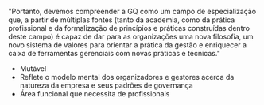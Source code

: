 "Portanto, devemos compreender a GQ como um campo de especialização que, a partir de múltiplas fontes (tanto da academia, como da prática profissional e da formalização de princípios e práticas construídas dentro deste campo) é capaz de dar para as organizações uma nova filosofia, um novo sistema de valores para orientar a prática da gestão e enriquecer a caixa de ferramentas gerenciais com novas práticas e técnicas."

- Mutável
- Reflete o modelo mental dos organizadores e gestores acerca da natureza da empresa e seus padrões de governança
- Área funcional que necessita de profissionais
